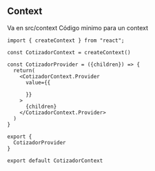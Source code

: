 ## Context
Va en src/context
Código minimo para un context

```
import { createContext } from "react";

const CotizadorContext = createContext()

const CotizadorProvider = ({children}) => {
  return(
    <CotizadorContext.Provider
      value={{
        
      }}
    >
      {children}
    </CotizadorContext.Provider>
  )
}

export {
  CotizadorProvider
}

export default CotizadorContext
```